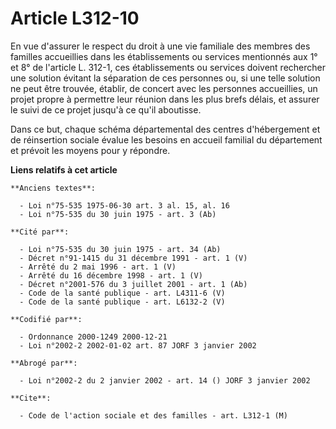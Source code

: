 # Article L312-10

En vue d'assurer le respect du droit à une vie familiale des membres des familles accueillies dans les établissements ou
services mentionnés aux 1° et 8° de l'article L. 312-1, ces établissements ou services doivent rechercher une solution
évitant la séparation de ces personnes ou, si une telle solution ne peut être trouvée, établir, de concert avec les personnes
accueillies, un projet propre à permettre leur réunion dans les plus brefs délais, et assurer le suivi de ce projet jusqu'à
ce qu'il aboutisse.

Dans ce but, chaque schéma départemental des centres d'hébergement et de réinsertion sociale évalue les besoins en accueil
familial du département et prévoit les moyens pour y répondre.

**Liens relatifs à cet article**

	**Anciens textes**:

	  - Loi n°75-535 1975-06-30 art. 3 al. 15, al. 16
	  - Loi n°75-535 du 30 juin 1975 - art. 3 (Ab)

	**Cité par**:

	  - Loi n°75-535 du 30 juin 1975 - art. 34 (Ab)
	  - Décret n°91-1415 du 31 décembre 1991 - art. 1 (V)
	  - Arrêté du 2 mai 1996 - art. 1 (V)
	  - Arrêté du 16 décembre 1998 - art. 1 (V)
	  - Décret n°2001-576 du 3 juillet 2001 - art. 1 (Ab)
	  - Code de la santé publique - art. L4311-6 (V)
	  - Code de la santé publique - art. L6132-2 (V)

	**Codifié par**:

	  - Ordonnance 2000-1249 2000-12-21
	  - Loi n°2002-2 2002-01-02 art. 87 JORF 3 janvier 2002

	**Abrogé par**:

	  - Loi n°2002-2 du 2 janvier 2002 - art. 14 () JORF 3 janvier 2002

	**Cite**:

	  - Code de l'action sociale et des familles - art. L312-1 (M)
